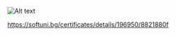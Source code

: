 ![Alt text](([https://github.com/Sensabg/Softuni.java/ProgrammingBasics-November2023-Certificate.pdf](https://github.com/Sensabg/Softuni.java/blob/main/ProgrammingBasics/ProgrammingBasics-November2023-Certificate.pdf)https://github.com/Sensabg/Softuni.java/blob/main/ProgrammingBasics/ProgrammingBasics-November2023-Certificate.pdf))




https://softuni.bg/certificates/details/196950/8821880f
